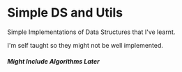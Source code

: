 # Simple DS and Utils

Simple Implementations of Data Structures that I've learnt.

I'm self taught so they might not be well implemented.

##### Might Include Algorithms Later